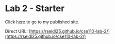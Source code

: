 # Lab 2 - Starter
Click [here](https://rseidl25.github.io/cse110-lab-2/) to go to my published site.

Direct URL: [https://rseidl25.github.io/cse110-lab-2/](https://rseidl25.github.io/cse110-lab-2/)
